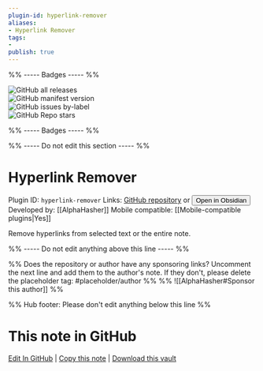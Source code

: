 ```yaml
---
plugin-id: hyperlink-remover
aliases:
- Hyperlink Remover
tags: 
- 
publish: true
---
```


%% ----- Badges ----- %%

![GitHub all releases](https://img.shields.io/github/downloads/AlphaHasher/obsidian-remove-hyperlinks/total?color=573E7A&logo=github&style=for-the-badge)   
![GitHub manifest version](https://img.shields.io/github/manifest-json/v/AlphaHasher/obsidian-remove-hyperlinks?color=573E7A&logo=github&style=for-the-badge)   
![GitHub issues by-label](https://img.shields.io/github/issues/AlphaHasher/obsidian-remove-hyperlinks/help%20wanted?color=573E7A&logo=github&style=for-the-badge)   
![GitHub Repo stars](https://img.shields.io/github/stars/AlphaHasher/obsidian-remove-hyperlinks?color=573E7A&logo=github&style=for-the-badge)

%% ----- Badges ----- %%

%% ----- Do not edit this section ----- %%

# Hyperlink Remover

Plugin ID: `hyperlink-remover`
Links: [GitHub repository](https://github.com/AlphaHasher/obsidian-remove-hyperlinks) or [<button id=HH>Open in Obsidian</button>](obsidian://show-plugin?id=hyperlink-remover)
Developed by: [[AlphaHasher]]
Mobile compatible: [[Mobile-compatible plugins|Yes]]

Remove hyperlinks from selected text or the entire note.

%% ----- Do not edit anything above this line ----- %% 

%% Does the repository or author have any sponsoring links? Uncomment the next line and add them to the author's note. If they don't, please delete the placeholder tag: #placeholder/author %%
%% ![[AlphaHasher#Sponsor this author]] %%

%% Hub footer: Please don't edit anything below this line %%

# This note in GitHub

<span class="git-footer">[Edit In GitHub](https://github.dev/obsidian-community/obsidian-hub/blob/main/02%20-%20Community%20Expansions/02.05%20All%20Community%20Expansions/Plugins/hyperlink-remover.md "git-hub-edit-note") | [Copy this note](https://raw.githubusercontent.com/obsidian-community/obsidian-hub/main/02%20-%20Community%20Expansions/02.05%20All%20Community%20Expansions/Plugins/hyperlink-remover.md "git-hub-copy-note") | [Download this vault](https://github.com/obsidian-community/obsidian-hub/archive/refs/heads/main.zip "git-hub-download-vault") </span>
